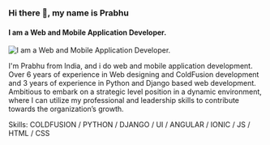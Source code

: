 ### Hi there 👋, my name is Prabhu
#### I am a Web and Mobile Application Developer.
![I am a Web and Mobile Application Developer.](https://i.ibb.co/f9xNFcN/githubbanner.png)

I'm Prabhu from India, and i do web and mobile application development. Over 6 years of experience in Web designing and ColdFusion development and 3 years of experience in Python and Django based web development. Ambitious to embark on a strategic level position in a dynamic environment, where I can utilize my professional and leadership skills to contribute towards the organization’s growth.

Skills: COLDFUSION / PYTHON / DJANGO / UI / ANGULAR / IONIC / JS / HTML / CSS
